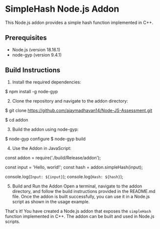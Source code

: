 # SimpleHash Node.js Addon

This Node.js addon provides a simple hash function implemented in C++.

## Prerequisites

- Node.js (version 18.16.1)
- node-gyp (version 9.4.1)

## Build Instructions

1. Install the required dependencies:

$ npm install -g node-gyp


2. Clone the repository and navigate to the addon directory:

$ git clone https://github.com/ajaymadhavan14/Node-JS-Assessment.git

$ cd addon


3. Build the addon using node-gyp:

$ node-gyp configure
$ node-gyp build


4. Use the Addon in JavaScript:

const addon = require('./build/Release/addon');

const input = 'Hello, world!';
const hash = addon.simpleHash(input);

console.log(`Input: ${input}`);
console.log(`Hash: ${hash}`);


5. Build and Run the Addon
Open a terminal, navigate to the addon directory, and follow the build instructions provided in the README.md file. Once the addon is built successfully, you can use it in a Node.js script as shown in the usage example.

That's it! You have created a Node.js addon that exposes the `simpleHash` function implemented in C++. The addon can be built and used in Node.js scripts.
